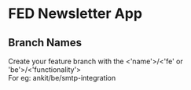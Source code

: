 # FED Newsletter App

## Branch Names
Create your feature branch with the <'name'>/<'fe' or 'be'>/<'functionality'>
  <br>For eg: ankit/be/smtp-integration
